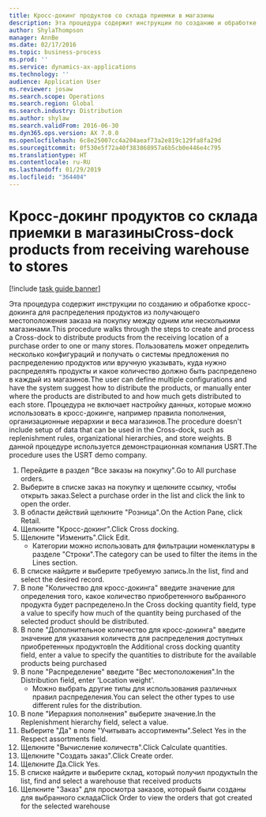 ```yaml
---
title: Кросс-докинг продуктов со склада приемки в магазины
description: Эта процедура содержит инструкции по созданию и обработке кросс-докинга для распределения продуктов из получающего местоположения заказа на покупку между одним или несколькими магазинами.
author: ShylaThompson
manager: AnnBe
ms.date: 02/17/2016
ms.topic: business-process
ms.prod: ''
ms.service: dynamics-ax-applications
ms.technology: ''
audience: Application User
ms.reviewer: josaw
ms.search.scope: Operations
ms.search.region: Global
ms.search.industry: Distribution
ms.author: shylaw
ms.search.validFrom: 2016-06-30
ms.dyn365.ops.version: AX 7.0.0
ms.openlocfilehash: 6c8e25007cc4a204aeaf73a2e819c129fa8fa29d
ms.sourcegitcommit: 0f530e5f72a40f383868957a6b5cb0e446e4c795
ms.translationtype: HT
ms.contentlocale: ru-RU
ms.lasthandoff: 01/29/2019
ms.locfileid: "364404"
---
```

# <a name="cross-dock-products-from-receiving-warehouse-to-stores"></a><span data-ttu-id="a72c7-103">Кросс-докинг продуктов со склада приемки в магазины</span><span class="sxs-lookup"><span data-stu-id="a72c7-103">Cross-dock products from receiving warehouse to stores</span></span>

[!include [task guide banner](../../includes/task-guide-banner.md)]

<span data-ttu-id="a72c7-104">Эта процедура содержит инструкции по созданию и обработке кросс-докинга для распределения продуктов из получающего местоположения заказа на покупку между одним или несколькими магазинами.</span><span class="sxs-lookup"><span data-stu-id="a72c7-104">This procedure walks through the steps to create and process a Cross-dock to distribute products from the receiving location of a purchase order to one or many stores.</span></span> <span data-ttu-id="a72c7-105">Пользователь может определить несколько конфигураций и получать о системы предложения по распределению продуктов или вручную указывать, куда нужно распределять продукты и какое количество должно быть распределено в каждый из магазинов.</span><span class="sxs-lookup"><span data-stu-id="a72c7-105">The user can define multiple configurations and have the system suggest how to distribute the products, or manually enter where the products are distributed to and how much gets distributed to each store.</span></span> <span data-ttu-id="a72c7-106">Процедура не включает настройку данных, которые можно использовать в кросс-докинге, например правила пополнения, организационные иерархии и веса магазинов.</span><span class="sxs-lookup"><span data-stu-id="a72c7-106">The procedure doesn't include setup of data that can be used in the Cross-dock, such as replenishment rules, organizational hierarchies, and store weights.</span></span> <span data-ttu-id="a72c7-107">В данной процедуре используется демонстрационная компания USRT.</span><span class="sxs-lookup"><span data-stu-id="a72c7-107">The procedure uses the USRT demo company.</span></span>

1. <span data-ttu-id="a72c7-108">Перейдите в раздел "Все заказы на покупку".</span><span class="sxs-lookup"><span data-stu-id="a72c7-108">Go to All purchase orders.</span></span>
2. <span data-ttu-id="a72c7-109">Выберите в списке заказ на покупку и щелкните ссылку, чтобы открыть заказ.</span><span class="sxs-lookup"><span data-stu-id="a72c7-109">Select a purchase order in the list and click the link to open the order.</span></span>
3. <span data-ttu-id="a72c7-110">В области действий щелкните "Розница".</span><span class="sxs-lookup"><span data-stu-id="a72c7-110">On the Action Pane, click Retail.</span></span>
4. <span data-ttu-id="a72c7-111">Щелкните "Кросс-докинг".</span><span class="sxs-lookup"><span data-stu-id="a72c7-111">Click Cross docking.</span></span>
5. <span data-ttu-id="a72c7-112">Щелкните "Изменить".</span><span class="sxs-lookup"><span data-stu-id="a72c7-112">Click Edit.</span></span>
    * <span data-ttu-id="a72c7-113">Категории можно использовать для фильтрации номенклатуры в разделе "Строки".</span><span class="sxs-lookup"><span data-stu-id="a72c7-113">The category can be used to filter the items in the Lines section.</span></span>  
6. <span data-ttu-id="a72c7-114">В списке найдите и выберите требуемую запись.</span><span class="sxs-lookup"><span data-stu-id="a72c7-114">In the list, find and select the desired record.</span></span>
7. <span data-ttu-id="a72c7-115">В поле "Количество для кросс-докинга" введите значение для определения того, какое количество приобретенного выбранного продукта будет распределено.</span><span class="sxs-lookup"><span data-stu-id="a72c7-115">In the Cross docking quantity field, type a value to specify how much of the quantity being purchased of the selected product should be distributed.</span></span>
8. <span data-ttu-id="a72c7-116">В поле "Дополнительное количество для кросс-докинга" введите значение для указания количеств для распределения доступных приобретенных продуктов</span><span class="sxs-lookup"><span data-stu-id="a72c7-116">In the Additional cross docking quantity field, enter a value to specify the quantities to distribute for the available products being purchased</span></span>
9. <span data-ttu-id="a72c7-117">В поле "Распределение" введите "Вес местоположения".</span><span class="sxs-lookup"><span data-stu-id="a72c7-117">In the Distribution field, enter 'Location weight'.</span></span>
    * <span data-ttu-id="a72c7-118">Можно выбрать другие типы для использования различных правил распределения.</span><span class="sxs-lookup"><span data-stu-id="a72c7-118">You can select the other types to use different rules for the distribution.</span></span>  
10. <span data-ttu-id="a72c7-119">В поле "Иерархия пополнения" выберите значение.</span><span class="sxs-lookup"><span data-stu-id="a72c7-119">In the Replenishment hierarchy field, select a value.</span></span>
11. <span data-ttu-id="a72c7-120">Выберите "Да" в поле "Учитывать ассортименты".</span><span class="sxs-lookup"><span data-stu-id="a72c7-120">Select Yes in the Respect assortments field.</span></span>
12. <span data-ttu-id="a72c7-121">Щелкните "Вычисление количеств".</span><span class="sxs-lookup"><span data-stu-id="a72c7-121">Click Calculate quantities.</span></span>
13. <span data-ttu-id="a72c7-122">Щелкните "Создать заказ".</span><span class="sxs-lookup"><span data-stu-id="a72c7-122">Click Create order.</span></span>
14. <span data-ttu-id="a72c7-123">Щелкните Да.</span><span class="sxs-lookup"><span data-stu-id="a72c7-123">Click Yes.</span></span>
15. <span data-ttu-id="a72c7-124">В списке найдите и выберите склад, который получил продукты</span><span class="sxs-lookup"><span data-stu-id="a72c7-124">In the list, find and select a warehouse that received products</span></span>
16. <span data-ttu-id="a72c7-125">Щелкните "Заказ" для просмотра заказов, который были созданы для выбранного склада</span><span class="sxs-lookup"><span data-stu-id="a72c7-125">Click Order to view the orders that got created for the selected warehouse</span></span>

